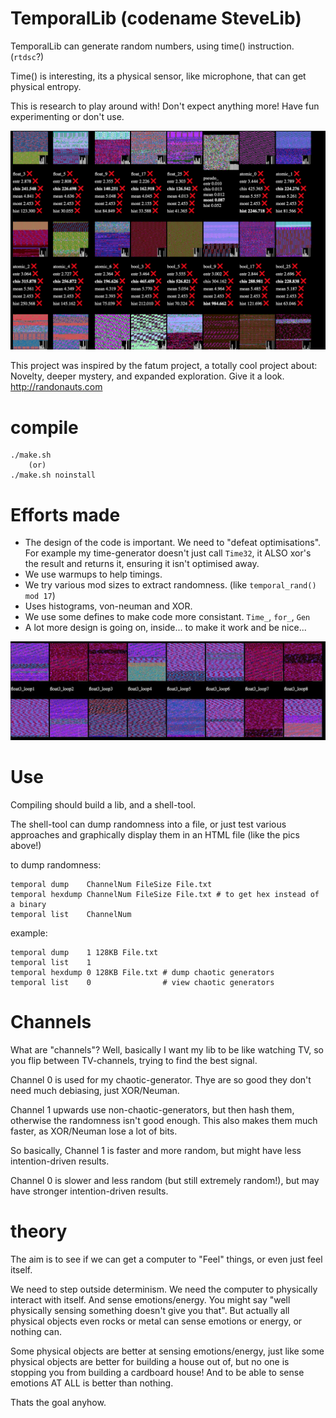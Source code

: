 
# TemporalLib (codename SteveLib)

TemporalLib can generate random numbers, using time() instruction. (`rtdsc`?) 

Time() is interesting, its a physical sensor, like microphone, that can get physical entropy.

This is research to play around with! Don't expect anything more! Have fun experimenting or don't use.

![Temporal Randomness](screenshot.png)

This project was inspired by the fatum project, a totally cool project about: Novelty, deeper mystery, and expanded exploration. Give it a look. http://randonauts.com    


# compile

	./make.sh
		(or)	
	./make.sh noinstall


# Efforts made

* The design of the code is important. We need to "defeat optimisations". For example my time-generator doesn't just call `Time32`, it ALSO xor's the result and returns it, ensuring it isn't optimised away.
* We use warmups to help timings.
* We try various mod sizes to extract randomness. (like `temporal_rand() mod 17`)
* Uses histograms, von-neuman and XOR.
* We use some defines to make code more consistant. `Time_`, `for_`, `Gen`
* A lot more design is going on, inside... to make it work and be nice...

![Temporal Randomness](screenshot2.jpg)



# Use

Compiling should build a lib, and a shell-tool.

The shell-tool can dump randomness into a file, or just test various approaches and graphically display them in an HTML file (like the pics above!)

to dump randomness:

	temporal dump    ChannelNum FileSize File.txt
	temporal hexdump ChannelNum FileSize File.txt # to get hex instead of a binary
	temporal list    ChannelNum
		
example:

	temporal dump    1 128KB File.txt
	temporal list    1
	temporal hexdump 0 128KB File.txt # dump chaotic generators
	temporal list    0                # view chaotic generators



# Channels

What are "channels"? Well, basically I want my lib to be like watching TV, so you flip between TV-channels, trying to find the best signal.

Channel 0 is used for my chaotic-generator. Thye are so good they don't need much debiasing, just XOR/Neuman.

Channel 1 upwards use non-chaotic-generators, but then hash them, otherwise the randomness isn't good enough. This also makes them much faster, as XOR/Neuman lose a lot of bits.

So basically, Channel 1 is faster and more random, but might have less intention-driven results.

Channel 0 is slower and less random (but still extremely random!), but may have stronger intention-driven results.



# theory

The aim is to see if we can get a computer to "Feel" things, or even just feel itself.

We need to step outside determinism. We need the computer to physically interact with itself. And sense emotions/energy. You might say "well physically sensing something doesn't give you that". But actually all physical objects even rocks or metal can sense emotions or energy, or nothing can.

Some physical objects are better at sensing emotions/energy, just like some physical objects are better for building a house out of, but no one is stopping you from building a cardboard house! And to be able to sense emotions AT ALL is better than nothing.

Thats the goal anyhow.

